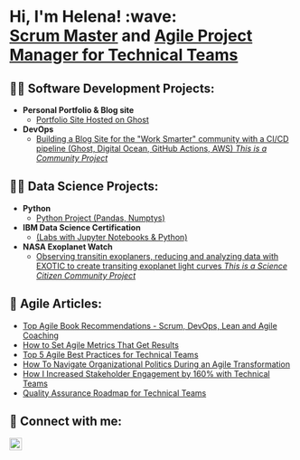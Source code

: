 <h1> Hi, I'm Helena! :wave: <br/><a href="https://github.com/helenaolivierguedes">Scrum Master</a> and <a href="https://www.linkedin.com/in/helenaolivierguedes/">Agile Project Manager for Technical Teams</a>

<h2> 👩‍💻 Software Development Projects:</h2>

- <b>Personal Portfolio & Blog site</b>
  - [Portfolio Site Hosted on Ghost](https://github.com/helenaolivierguedes)
- <b>DevOps</b>
  - [Building a Blog Site for the "Work Smarter" community with a CI/CD pipeline (Ghost, Digital Ocean, GitHub Actions, AWS) *This is a Community Project* ](https://github.com/helenaolivierguedes)

<h2> 👩‍🔬 Data Science Projects:</h2>

- <b>Python</b>
  - [Python Project (Pandas, Numptys)](https://github.com/helenaolivierguedes)
- <b>IBM Data Science Certification</b>
  - [(Labs with Jupyter Notebooks & Python)](https://github.com/helenaolivierguedes)
- <b>NASA Exoplanet Watch</b>
  - [Observing transitin exoplaners, reducing and analyzing data with EXOTIC to create transiting exoplanet light curves *This is a Science Citizen Community Project*](https://github.com/helenaolivierguedes)
  
<h2> 📰 Agile Articles: </h2>

- [Top Agile Book Recommendations - Scrum, DevOps, Lean and Agile Coaching](www.helenaolivierguedes.com)
- [How to Set Agile Metrics That Get Results](www.helenaolivierguedes.com)
- [Top 5 Agile Best Practices for Technical Teams](www.helenaolivierguedes.com)
- [How To Navigate Organizational Politics During an Agile Transformation](www.helenaolivierguedes.com)
- [How I Increased Stakeholder Engagement by 160% with Technical Teams](www.helenaolivierguedes.com)
- [Quality Assurance Roadmap for Technical Teams](www.helenaolivierguedes.com)

<h2> 🤳 Connect with me:</h2>

[<img align="left" alt="HelenaOlivierGuedes | LinkedIn" width="22px" src="https://cdn.jsdelivr.net/npm/simple-icons@v3/icons/linkedin.svg" />][linkedin]

[linkedin]: https://linkedin.com/in/helenaolivierguedes
